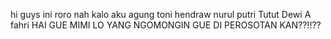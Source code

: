 hi guys ini roro
nah kalo aku agung
toni
hendraw
nurul
putri
Tutut Dewi A
fahri
HAI GUE MIMI
LO YANG NGOMONGIN GUE DI PEROSOTAN KAN??!!??
